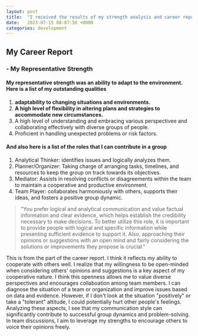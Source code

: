 ```yaml
---
layout: post
title:  "I received the results of my strength analysis and career report!"
date:   2023-07-15 08:07:56 +0000
categories: development
---
```


## My Career Report

### - My Representative Strength

#### My representative strength was an **ability to adapt to the environment.** Here is a list of my outstanding qualities

1. **adaptability to changing situations and environments.**
2. **A high level of flexibility in altering plans and strategies to accommodate new circumstances.**
3. A high level of understanding and embracing various perspectivee and collaborating effectively with diverse groups of people.
4. Proficient in handling unexpected problems or risk factors.

#### And also here is a list of the **roles** that I can contribute in a group

1. Analytical Thinker: identifies issues and logically analyzes them.
2. Planner/Organizer: Taking charge of arranging tasks, timelines, and resources to keep the group on track towards its objectives.
3. Mediator: Assists in resolving conflicts or disagreements within the team to maintain a cooperative and productive environment.
4. Team Player: collaborates harmoniously with others, supports their ideas, and fosters a positive group dynamic.

> "You prefer logical and analytical communication and value factual information and clear evidence, which helps establish the credibility necessary to make decisions. To better utilize this role, it is important to provide people with logical and specific information while presenting sufficient evidence to support it. Also, approaching their opinions or suggestions with an open mind and fairly considering the solutions or improvements they propose is crucial."

This is from the part of the career report. I think it reflects my ability to cooperate with others well. I realize that my willingness to be open-minded when considering others' opinions and suggestions is a key aspect of my cooperative nature. I think this openness allows me to value diverse perspectives and encourages collaboation among team members. I can diagnose the situation of a team or organization and improve issues based on data and evidence. However, if I don't look at the situation "positively" or take a "tolerant" attitude, I could potentially hurt other people's feelings. Analyzing these aspects, I see that my communication style can significantly contribute to successful group dynamics and problem-solving. In team discussions, I aim to leverage my strengths to encourage others to voice their opinions freely.
